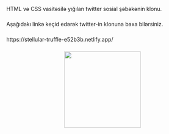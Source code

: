 <p align="left">HTML və CSS vasitəsilə yığılan twitter sosial şəbəkənin klonu.</p>

###

<p align="left">Aşağıdakı linkə keçid edərək twitter-in klonuna baxa bilərsiniz.</p>

###

<p align="left">https://stellular-truffle-e52b3b.netlify.app/</p>

###

<div align="center">
  <img height="200" src="https://stellular-truffle-e52b3b.netlify.app/img/redme-photo.png"  />
</div>

###